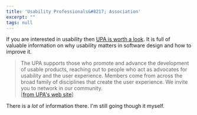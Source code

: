 ```yaml
---
title: 'Usability Professionals&#8217; Association'
excerpt: ""
tags: null
---
```

If you are interested in usability then <a href="http://www.upassoc.org/">UPA is worth a look</a>. It is full of valuable information on why usability matters in software design and how to improve it.

<blockquote dir=ltr style="MARGIN-RIGHT: 0px">
The UPA supports those who promote and advance the development of usable products, reaching out to people who act as advocates for usability and the user experience. Members come from across the broad family of disciplines that create the user experience. We invite you to network in our community.<br />[<a href="http://www.upassoc.org/">from UPA's web site</a>]
</blockquote>
There is a <em>lot</em> of information there. I'm still going though it myself.
